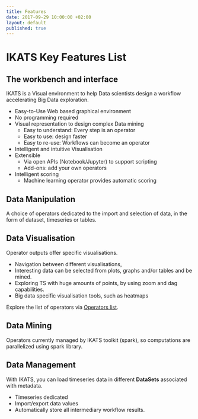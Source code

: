 ```yaml
---
title: Features
date: 2017-09-29 10:00:00 +02:00
layout: default
published: true
---
```



IKATS Key Features List
=======================

The workbench and interface
---------------------------

IKATS is a Visual environment to help Data scientists design a workflow accelerating Big Data exploration.

* Easy-to-Use Web based graphical environment
* No programming required
* Visual representation to design complex Data mining
    * Easy to understand: Every step is an operator
    * Easy to use: design faster
    * Easy to re-use: Workflows can become an operator
* Intelligent and intuitive Visualisation
* Extensible
    * Via open APIs (Notebook/Jupyter) to support scripting
    * Add-ons: add your own operators
* Intelligent scoring
    * Machine learning operator provides automatic scoring



Data Manipulation
----------------
A choice of operators dedicated to the import and selection of data, in the form of dataset, timeseries or tables.


Data Visualisation
-------------------
Operator outputs offer specific visualisations.
* Navigation between different visualisations,
* Interesting data can be selected from plots, graphs and/or tables and be mined.
* Exploring TS with huge amounts of points, by using zoom and dag capabilities.
* Big data specific visualisation tools, such as heatmaps

Explore the list of operators via [Operators list](/operators.html).

Data Mining
----------------
Operators currently managed by IKATS toolkit (spark), so computations are parallelized using spark library.


Data Management
---------------
With IKATS, you can load timeseries data in different **DataSets** associated with metadata.
* Timeseries dedicated
* Import/export data values
* Automatically store all intermediary workflow results.
